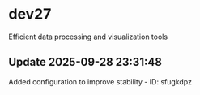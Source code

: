 # dev27
Efficient data processing and visualization tools

## Update 2025-09-28 23:31:48
Added configuration to improve stability - ID: sfugkdpz

